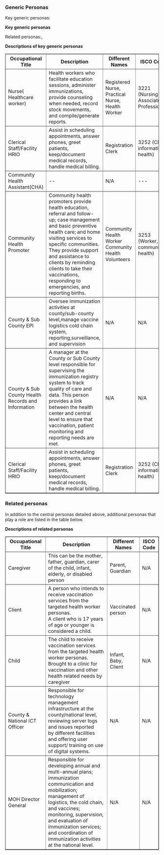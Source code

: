 ### Generic Personas

Key generic personas: 

**Key generic personas**

Related personas:, 

**Descriptions of key generic personas**

<table border="1" class="dataframe table table-striped table-bordered">
  <thead>
    <tr>
      <th>Occupational Title</th>
      <th>Description</th>
      <th>Different Names</th>
      <th>ISCO Code</th>
    </tr>
  </thead>
  <tbody>
    <tr>
      <td>Nurse( Healthcare worker)</td>
      <td>
       Health workers who facilitate education sessions, administer immunizations, provide counseling when needed, record stock movements, and compile/generate reports.
      </td>
      <td>Registered Nurse, Practical Nurse, Health Worker</td>
      <td>3221 (Nursing Associate Professional)</td>
    </tr>
    <tr>
      <td> Clerical Staff/Facility HRIO </td>
      <td> Assist in scheduling appointments, answer phones, greet patients, keep/document medical records, handle medical billing.</td>
      <td> Registration Clerk </td>
      <td> 3252 (Clerk, information: health) </td>
    </tr>
    <tr>
      <td>Community Health Assistant(CHA)</td>
      <td> -- </td>
      <td> N/A </td>
      <td> ---</td>
    </tr>
    <tr>
      <td>Community Health Promoter</td>
      <td>
       Community health promoters  provide health education, referral and follow-up; case management and basic preventive health care; and home visiting services to specific communities. 
       <br/> They provide support and assistance to clients by reminding clients to take their vaccinations,
      responding to emergencies, and reporting births.
     </td>
      <td>
        Community Health Worker
        Community Health Volunteers 
      </td>
      <td>3253 (Worker, community: health) </td>
    </tr>
     <tr>
       <td>County & Sub County EPI </td>
      <td>Oversee immunization activities at county/sub-county level,manage vaccine logistics cold chain system, reporting,surveillance, and supervision</td>
      <td>N/A</td>
      <td>N/A</td>
    </tr>
    <tr>
       <td>
         County & Sub County Health Records and Information
       </td>
      <td>
A manager at the County or Sub County level responsible for supervising the immunization registry  system to track quality of care and data. This person provides a link between the health center and central level to ensure that vaccination, patient monitoring and
reporting needs are met.
</td>
      <td>N/A</td>
      <td>N/A</td>
    </tr>
    <tr>
      <td>Clerical Staff/Facility HRIO </td>
      <td> Assist in scheduling appointments, answer phones, greet patients, keep/document medical records, handle medical billing.</td>
      <td>Registration Clerk</td>
      <td>3252 (Clerk, information: health)</td>
    </tr>
  </tbody>
</table>

### Related personas
In addition to the central personas detailed above, additional personas that play a role are listed in the table below.

**Descriptions of related personas**


<table border="1" class="dataframe table table-striped table-bordered">
  <thead>
    <tr>
      <th>Occupational Title</th>
      <th>Description</th>
      <th>Different Names</th>
      <th>ISCO Code</th>
    </tr>
  </thead>
  <tbody>
    <tr>
      <td> Caregiver</td>
      <td> This can be the mother, father, guardian, carer of the child, infant, elderly, or disabled person </td>
      <td> Parent, Guardian </td>
      <td> N/A </td>
    </tr>
    <tr>
      <td>Client</td>
      <td> A person who intends to receive vaccination services from the targeted health worker personas. 
           <br/>A client who is 17 years of age or younger is considered a child.  </td>
      <td> Vaccinated person </td>
      <td> N/A </td>
    </tr>
    <tr>
      <td>Child</td>
      <td> The child to receive vaccination services from the targeted health worker personas. 
        <br/> Brought to a clinic for vaccination and other health related needs by caregiver </td>
      <td> Infant, Baby, Client </td>
      <td> N/A </td>
    </tr>
    <tr>
      <td>County & National ICT Officer</td>
      <td> Responsible for technology management infrastructure at the county/national level, reviewing server logs and issues reported 
           <br/> by different facilities and offering user support/ training on use of digital systems. </td>
      <td> N/A </td>
      <td> N/A </td>
    </tr>
    <tr>
      <td>MOH Director General</td>
      <td> Responsible for developing annual and multi-annual plans; immunization communication and mobilization;
        <br/> management of logistics, the cold chain, and vaccines;
        <br/> monitoring, supervision, and evaluation of immunization services; 
        <br/> and coordination of immunization activities at the national level.
 </td>
      <td> N/A </td>
      <td> N/A </td>
    </tr>
  </tbody>
</table>
